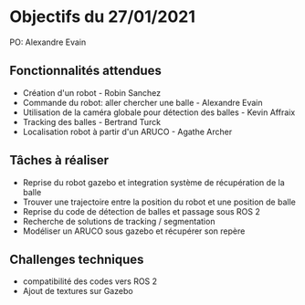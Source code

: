 # Objectifs du 27/01/2021

PO: Alexandre Evain

## Fonctionnalités attendues

* Création d'un robot - Robin Sanchez
* Commande du robot: aller chercher une balle - Alexandre Evain
* Utilisation de la caméra globale pour détection des balles - Kevin Affraix
* Tracking des balles - Bertrand Turck
* Localisation robot à partir d'un ARUCO - Agathe Archer

## Tâches à réaliser

* Reprise du robot gazebo et integration système de récupération de la balle
* Trouver une trajectoire entre la position du robot et une position de balle
* Reprise du code de détection de balles et passage sous ROS 2
* Recherche de solutions de tracking / segmentation
* Modéliser un ARUCO sous gazebo et récupérer son repère


## Challenges techniques

* compatibilité des codes vers ROS 2
* Ajout de textures sur Gazebo
